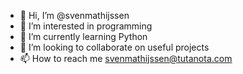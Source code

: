 - 👋 Hi, I’m @svenmathijssen
- 👀 I’m interested in programming
- 🌱 I’m currently learning Python
- 💞️ I’m looking to collaborate on useful projects
- 📫 How to reach me svenmathijssen@tutanota.com

<!---
svenmathijssen/svenmathijssen is a ✨ special ✨ repository because its `README.md` (this file) appears on your GitHub profile.
You can click the Preview link to take a look at your changes.
--->

